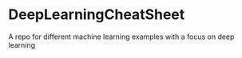 # DeepLearningCheatSheet
A repo for different machine learning examples with a focus on deep learning
